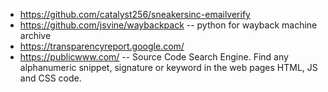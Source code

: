 * https://github.com/catalyst256/sneakersinc-emailverify
* https://github.com/jsvine/waybackpack -- python for wayback machine archive
* https://transparencyreport.google.com/
* https://publicwww.com/ -- Source Code Search Engine. Find any alphanumeric snippet, signature or keyword in the web pages HTML, JS and CSS code.